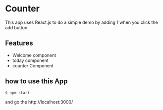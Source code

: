 # Counter

This app uses React.js to do a simple demo by adding 1 when you click the add button

## Features

* Welcome component
* today component
* counter Component

## how to use this App

```
$ npm start
```
and go the http://localhost:3000/
